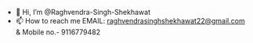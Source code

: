 - 👋 Hi, I’m @Raghvendra-Singh-Shekhawat
- 📫 How to reach me EMAIL: raghvendrasinghshekhawat22@gmail.com &
                      Mobile no.- 9116779482     

<!---
Raghvendra-Singh-Shekhawat/Raghvendra-Singh-Shekhawat is a ✨ special ✨ repository because its `README.md` (this file) appears on your GitHub profile.
You can click the Preview link to take a look at your changes.
--->
